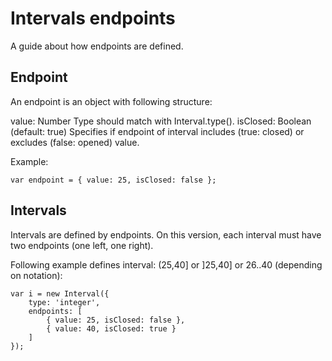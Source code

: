 # Intervals endpoints

A guide about how endpoints are defined.

## Endpoint

An endpoint is an object with following structure:

value: Number Type should match with Interval.type().
isClosed: Boolean (default: true) Specifies if endpoint of interval includes (true: closed) or excludes (false: opened) value.

Example:

    var endpoint = { value: 25, isClosed: false };

## Intervals
Intervals are defined by endpoints. On this version, each interval must have two endpoints (one left, one right). 

Following example defines interval: (25,40] or ]25,40] or 26..40 (depending on notation):

    var i = new Interval({ 
        type: 'integer', 
        endpoints: [
            { value: 25, isClosed: false }, 
            { value: 40, isClosed: true }
        ]
    });